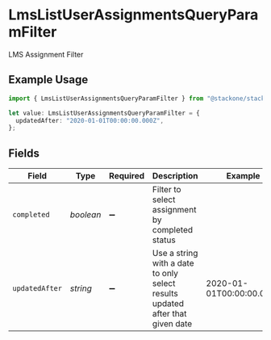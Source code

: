 # LmsListUserAssignmentsQueryParamFilter

LMS Assignment Filter

## Example Usage

```typescript
import { LmsListUserAssignmentsQueryParamFilter } from "@stackone/stackone-client-ts/sdk/models/operations";

let value: LmsListUserAssignmentsQueryParamFilter = {
  updatedAfter: "2020-01-01T00:00:00.000Z",
};
```

## Fields

| Field                                                                         | Type                                                                          | Required                                                                      | Description                                                                   | Example                                                                       |
| ----------------------------------------------------------------------------- | ----------------------------------------------------------------------------- | ----------------------------------------------------------------------------- | ----------------------------------------------------------------------------- | ----------------------------------------------------------------------------- |
| `completed`                                                                   | *boolean*                                                                     | :heavy_minus_sign:                                                            | Filter to select assignment by completed status                               |                                                                               |
| `updatedAfter`                                                                | *string*                                                                      | :heavy_minus_sign:                                                            | Use a string with a date to only select results updated after that given date | 2020-01-01T00:00:00.000Z                                                      |